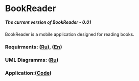 # BookReader
##### The current version of BookReader - 0.01
BookReader is a mobile application designed for reading books.
### Requirments: ([Ru](https://github.com/DaniilPshenichny/BookReader/blob/master/docs/ProjectDocumentation/SRS(RU).md)), ([En](https://github.com/DaniilPshenichny/BookReader/blob/master/docs/ProjectDocumentation/SRS(EN).md))
### UML Diagramms: ([Ru](https://github.com/DaniilPshenichny/BookReader/tree/master/docs/Diagramms))
### Application:([Code](https://github.com/DaniilPshenichny/BookReader/tree/master/docs/Programmcode/BookReader))
